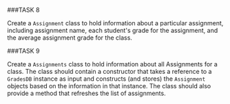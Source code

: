 ###TASK 8

Create a `Assignment` class to hold information about a particular assignment, including assignment name, each student's grade for the assignment, and the average assignment grade for the class.

###TASK 9

Create a `Assignments` class to hold information about all Assignments for a class. The class should contain a constructor that takes a reference to a `GradesDB` instance as input and constructs (and stores) the `Assignment` objects based on the information in that instance. The class should also provide a method that refreshes the list of assignments.